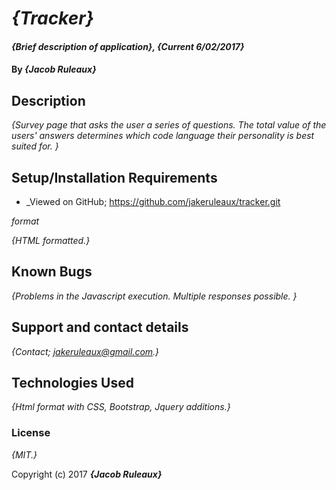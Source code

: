# _{Tracker}_

#### _{Brief description of application}, {Current 6/02/2017}_

#### By _**{Jacob Ruleaux}**_

## Description

_{Survey page that asks the user a series of questions. The total value of the users' answers determines which code language their personality is best suited for. }_

## Setup/Installation Requirements

* _Viewed on GitHub; https://github.com/jakeruleaux/tracker.git

_format_

_{HTML formatted.}_

## Known Bugs

_{Problems in the Javascript execution. Multiple responses possible. }_

## Support and contact details

_{Contact; jakeruleaux@gmail.com.}_

## Technologies Used

_{Html format with CSS, Bootstrap, Jquery additions.}_

### License

*{MIT.}*

Copyright (c) 2017 **_{Jacob Ruleaux}_**
